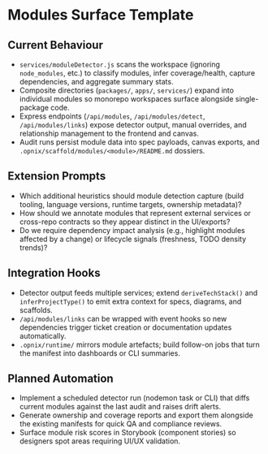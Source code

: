 # Modules Surface Template

## Current Behaviour
- `services/moduleDetector.js` scans the workspace (ignoring `node_modules`, etc.) to classify modules, infer coverage/health, capture dependencies, and aggregate summary stats.
- Composite directories (`packages/`, `apps/`, `services/`) expand into individual modules so monorepo workspaces surface alongside single-package code.
- Express endpoints (`/api/modules`, `/api/modules/detect`, `/api/modules/links`) expose detector output, manual overrides, and relationship management to the frontend and canvas.
- Audit runs persist module data into spec payloads, canvas exports, and `.opnix/scaffold/modules/<module>/README.md` dossiers.

## Extension Prompts
- Which additional heuristics should module detection capture (build tooling, language versions, runtime targets, ownership metadata)?
- How should we annotate modules that represent external services or cross-repo contracts so they appear distinct in the UI/exports?
- Do we require dependency impact analysis (e.g., highlight modules affected by a change) or lifecycle signals (freshness, TODO density trends)?

## Integration Hooks
- Detector output feeds multiple services; extend `deriveTechStack()` and `inferProjectType()` to emit extra context for specs, diagrams, and scaffolds.
- `/api/modules/links` can be wrapped with event hooks so new dependencies trigger ticket creation or documentation updates automatically.
- `.opnix/runtime/` mirrors module artefacts; build follow-on jobs that turn the manifest into dashboards or CLI summaries.

## Planned Automation
- Implement a scheduled detector run (nodemon task or CLI) that diffs current modules against the last audit and raises drift alerts.
- Generate ownership and coverage reports and export them alongside the existing manifests for quick QA and compliance reviews.
- Surface module risk scores in Storybook (component stories) so designers spot areas requiring UI/UX validation.
